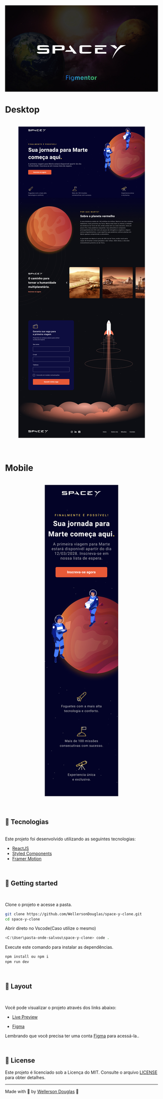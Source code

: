 <p align="center">
  <img alt="SpaceY" src=".github/Cover.jpg">
</p>

<!-- <p align="center">
  <img  src="https://img.shields.io/static/v1?label=license&message=MIT&color=0B1E8A&labelColor=E85937" alt="License">

  <img src="https://img.shields.io/github/forks/birobirobiro/live-twitch-space-y?label=forks&message=MIT&color=0B1E8A&labelColor=E85937" alt="Forks">

  <img src="https://img.shields.io/github/stars/birobirobiro/live-twitch-space-y?label=stars&message=MIT&color=0B1E8A&labelColor=E85937" alt="Stars">
</p> -->

# Desktop

<h1 align="center">
    <img alt="Preview Desktop" title="Preview Desktop" src=".github/Interface_Desktop.jpg" />
</h1>

<br>

# Mobile

<h1 align="center">
    <img alt="Preview Mobile" title="Preview Mobile" src=".github/Interface_Mobile.jpg
	" />
</h1>

<br>

## 🧪 Tecnologias
<br>
Este projeto foi desenvolvido utilizando as seguintes tecnologias:

- [ReactJS](https://reactjs.org/)
- [Styled Components](https://styled-components.com/)
- [Framer Motion](https://framer.com/motion/)

<br>

## 🚀 Getting started
<br>

Clone o projeto e acesse a pasta.<br>

```bash
git clone https://github.com/WellersonDouglas/space-y-clone.git
cd space-y-clone
```
Abrir direto no Vscode(Caso utilize o mesmo)
```bash
<C:\User\pasta-onde-salvou\space-y-clone> code .
```

Execute este comando para instalar as dependências.

```bash
npm install ou npm i
npm run dev
```
<br>

## 🔖 Layout
<br>

Você pode visualizar o projeto através dos links abaixo:

- [Live Preview](#)

- [Figma](https://www.figma.com/community/file/986447430009792279/duplicate)

Lembrando que você precisa ter uma conta [Figma](http://figma.com/) para acessá-la..

<br>

## 📝 License

Este projeto é licenciado sob a Licença do MIT. Consulte o arquivo [LICENSE](LICENSE) para obter detalhes.
<br>

---

Made with 💜 by [Wellerson Douglas]() 👋
